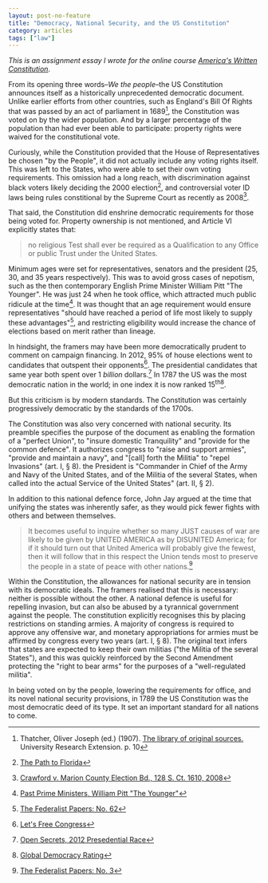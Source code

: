 ```yaml
---
layout: post-no-feature
title: "Democracy, National Security, and the US Constitution"
category: articles
tags: ["law"]
---
```


_This is an assignment essay I wrote for the online course [America's Written Constitution](https://www.coursera.org/course/awc)_.

From its opening three words–_We the people_–the US Constitution announces itself as a historically unprecedented democratic document.
Unlike earlier efforts from other countries, such as England's Bill Of
Rights that was passed by an act of parliament in 1689[^1], the Constitution was
voted on by the wider population. And by a larger percentage of the population than had ever been able
to participate: property rights were waived for the constitutional vote.

Curiously, while the Constitution provided that the House of Representatives be
chosen "by the People", it did not actually include any voting rights itself.
This was left to the States, who were able to set their own voting
requirements. This omission had a long reach, with discrimination against black voters likely deciding the 2000 election[^9], and controversial voter ID laws being rules constitional by the Supreme Court as recently as 2008[^8].

That said, the Constitution did enshrine democratic requirements for those
being voted for.
Property ownership is not mentioned, and Article VI explicitly states that:

> no religious Test shall ever be required as a Qualification to any Office or
public Trust under the United States.

Minimum ages were set for
representatives, senators and the president (25, 30, and 35 years
respectively). This was to avoid gross cases of nepotism,
such as the then contemporary English Prime Minister William Pitt "The Younger".
He was just 24 when he took office, which attracted much public ridicule at the
time[^2]. It was thought that an age requirement would ensure representatives
"should have reached a period of life most likely to supply these
advantages"[^3], and restricting eligibility would increase the chance of
elections based on merit rather than lineage. 

In hindsight, the framers may have been more democratically prudent to comment on campaign
financing. In 2012, 95% of house elections went to candidates that outspent
their opponents[^4]. The presidential candidates that same year both spent over
1 _billion_ dollars.[^5] In 1787 the US was the most democratic nation in the
world; in one index it is now ranked 15<sup>th</sup>[^6].

But this criticism is by modern standards. The Constitution
was certainly progressively democratic by the standards of the 1700s.

The Constitution was also very concerned with national security. Its preamble specifies the purpose of the document as
enabling the formation of a "perfect Union", to "insure domestic Tranquility"
and "provide for the common defence". It authorizes congress
to "raise and support armies", "provide and maintain a navy", and "[call] forth
the Militia" to "repel Invasions" (art. I, § 8). the President is
"Commander in Chief of the Army and Navy of the United States, and of the
Militia of the several States, when called into the actual Service of the
United States" (art. II, § 2).

In addition to this national defence force, John Jay argued at the time that unifying the states was inherently safer, as they would pick fewer fights with others and between themselves.

> It becomes useful to inquire whether so many JUST causes of war are likely to be given by UNITED AMERICA as by DISUNITED America; for if it should turn out that United America will probably give the fewest, then it will follow that in this respect the Union tends most to preserve the people in a state of peace with other nations.[^7]

Within the Constitution, the allowances for national security are in tension
with its democratic ideals. The framers realised that this is necessary:
neither is possible without the other. A national defence is useful for
repelling invasion, but can also be abused by a tyrannical government against
the people. The constitution explicitly recognises this by placing
restrictions on standing armies. A majority of congress is required to approve
any offensive war, and monetary appropriations for armies must be affirmed by
congress every two years (art. I, § 8). The original text infers that states are expected to
keep their own militias ("the Militia of the several States"), and this was
quickly reinforced by the Second Amendment protecting the "right to bear arms"
for the purposes of a "well-regulated militia".

In being voted on by the people, lowering the requirements for office, and its novel national security provisions, in 1789 the US Constitution was the most democratic deed of its type. It set
an important standard for all nations to come.

[^1]: Thatcher, Oliver Joseph (ed.) (1907). [The library of original sources.](http://books.google.com/books?id=V67Qe8kAh8oC&pg=PA10&dq=Bill+of+Rights+1689+%22december+16%22#v=onepage&q=Bill%20of%20Rights%201689%20%22december%2016%22&f=false) University Research Extension. p. 10
[^2]: [Past Prime Ministers, William Pitt "The Younger"](https://www.gov.uk/government/history/past-prime-ministers/william-pitt)
[^3]: [The Federalist Papers: No. 62](http://www.constitution.org/fed/federa62.htm)
[^4]: [Let's Free Congress](http://letsfreecongress.org/)
[^5]: [Open Secrets, 2012 Presedential Race](https://www.opensecrets.org/pres12/)
[^6]: [Global Democracy Rating](http://democracyranking.org/wordpress/?page_id=738)
[^7]: [The Federalist Papers: No. 3](http://avalon.law.yale.edu/18th_century/fed03.asp)
[^8]: [Crawford v. Marion County Election Bd., 128 S. Ct. 1610, 2008](http://scholar.google.com/scholar_case?case=9378098557660608267)
[^9]: [The Path to Florida](http://www.vanityfair.com/politics/features/2004/10/florida-election-2000)
